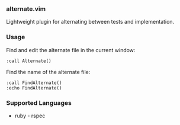 ### alternate.vim

Lightweight plugin for alternating between tests and implementation.

### Usage

Find and edit the alternate file in the current window:

```
:call Alternate()
```

Find the name of the alternate file:

```
:call FindAlternate()
:echo FindAlternate()
```

### Supported Languages

* ruby - rspec

